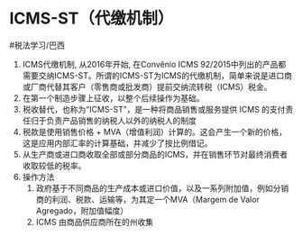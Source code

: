 # ICMS-ST（代缴机制）
#税法学习/巴西
1. ICMS代缴机制, 从2016年开始, 在Convênio ICMS 92/2015中列出的产品都需要交纳ICMS-ST。所谓的ICMS-ST为ICMS的代缴机制，简单来说是进口商或厂商代替其客户（零售商或批发商）提前交纳流转税（ICMS）税金。
2. 在第一个制造步骤上征收，以整个后续操作为基础。
3. 税收替代，也称为“ICMS-ST”，是一种将商品销售或服务提供 ICMS 的支付责任归于负责产品销售的纳税人以外的纳税人的制度
4. 税款是使用销售价格 + MVA（增值利润）计算的。这会产生一个新的价格，这是应用内部汇率的计算基础，并减少了按比例借记。
5. 从生产商或进口商收取全部或部分商品的ICMS，并在销售环节对最终消费者收取较低的税率。
6. 操作方法
   1. 政府基于不同商品的生产成本或进口价值，以及一系列附加值，例如分销商的利润、税款、运输等，为其定一个MVA（Margem de Valor Agregado，附加值幅度）
   2. ICMS 由商品供应商所在的州收集

⠀